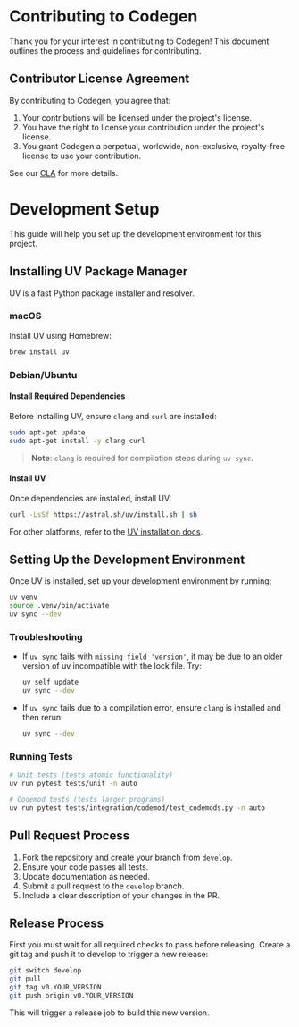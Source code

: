 # Contributing to Codegen

Thank you for your interest in contributing to Codegen! This document outlines the process and guidelines for contributing.

## Contributor License Agreement

By contributing to Codegen, you agree that:

1. Your contributions will be licensed under the project's license.
2. You have the right to license your contribution under the project's license.
3. You grant Codegen a perpetual, worldwide, non-exclusive, royalty-free license to use your contribution.

See our [CLA](CLA.md) for more details.
# Development Setup

This guide will help you set up the development environment for this project.

## Installing UV Package Manager

UV is a fast Python package installer and resolver.

### macOS
Install UV using Homebrew:
```bash
brew install uv
```

### Debian/Ubuntu

#### Install Required Dependencies
Before installing UV, ensure `clang` and `curl` are installed:
```bash
sudo apt-get update
sudo apt-get install -y clang curl
```
> **Note**: `clang` is required for compilation steps during `uv sync`.

#### Install UV
Once dependencies are installed, install UV:
```bash
curl -LsSf https://astral.sh/uv/install.sh | sh
```

For other platforms, refer to the [UV installation docs](https://github.com/astral-sh/uv).

## Setting Up the Development Environment

Once UV is installed, set up your development environment by running:

```bash
uv venv
source .venv/bin/activate
uv sync --dev
```

### Troubleshooting

- If `uv sync` fails with `missing field 'version'`, it may be due to an older version of uv incompatible with the lock file. Try:

  ```bash
  uv self update
  uv sync --dev
  ```

- If `uv sync` fails due to a compilation error, ensure `clang` is installed and then rerun:

  ```bash
  uv sync --dev
  ```

### Running Tests

```bash
# Unit tests (tests atomic functionality)
uv run pytest tests/unit -n auto

# Codemod tests (tests larger programs)
uv run pytest tests/integration/codemod/test_codemods.py -n auto
```

## Pull Request Process

1. Fork the repository and create your branch from `develop`.
2. Ensure your code passes all tests.
3. Update documentation as needed.
4. Submit a pull request to the `develop` branch.
5. Include a clear description of your changes in the PR.

## Release Process

First you must wait for all required checks to pass before releasing.
Create a git tag and push it to develop to trigger a new release:

```bash
git switch develop
git pull
git tag v0.YOUR_VERSION
git push origin v0.YOUR_VERSION
```

This will trigger a release job to build this new version.
